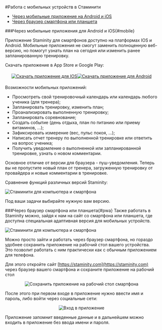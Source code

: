 #Работа с мобильных устройств в Стаминити

* [Через мобильные приложение на Android и iOS](#mobile)
* [Через браузер смартфона или планшета](#pwa)

###Через мобильные приложения для Android и iOS{#mobile}

Приложение Staminity для смартфонов доступно на платформах IOS и Android. Мобильные приложения не смогут заменить полноценную веб-версию, но помогут узнать план на сегодня или изменить ранее запланированную тренировку. 

Скачать приложение в App Store и Google Play:

<div class="td-guide__downloads">
<a target="_blank" href="https://itunes.apple.com/app/true/id1257031952">
<img src="https://d3ptyyxy2at9ui.cloudfront.net/2e92241a82d85ff0065c23fac1a645df.svg" alt="Скачать приложение для IOS"></a>

<a target="_blank" href="https://play.google.com/store/apps/details?id=com.staminity.phoneapp">
<img src="https://d3ptyyxy2at9ui.cloudfront.net/3371f0722d31099070bef0f710811816.svg" alt="Скачать приложение для Android"></a>
</div>

  <style>
   .td-guide__downloads {
    display: -webkit-box;
    display: -ms-flexbox;
    display: flex;
    -webkit-box-pack: center;
    -ms-flex-pack: center;
    justify-content: center;
    margin-bottom: 20px;
    margin-top: 20px;
    margin-left: 20px;
    margin-right: 20px;
    text-align: center;
}     
  </style>

Возможности мобильных приложений:

* Просмотреть свой тренировочный календарь или календарь любого ученика (для тренера);
* Запланировать тренировку, изменить план;
* Проанализировать выполненную тренировку;
* Запланировать соревнование;
* Создать событие (день отдыха, план по питанию или приему витаминов, ...);
* Зафиксировать измерение (вес, пульс покоя, ...);
* Написать отчет тренеру по выполненной тренировке или ответить на вопрос ученика;
* Получить уведомление о выполненной или запланированной тренировке, узнать о новом комментарии.

Основное отличие от версии для браузера - пуш-уведомления. Теперь вы не пропустите новый план от тренера, загруженную тренировку от провайдера и новые комментарии в тренировке.

Сравнение функций различных версий Staminity:

![Стаминити для компьютера и смартфона](https://content.staminity.com/assets/images/mobile/web-mobile-compare.png)

Под ваши задачи выбирайте нужную вам версию.

###Через браузер смартфона или планшета{#pwa}
Также работать в Staminity можно, зайдя к нам на сайт со смартфона или планшета, где доступна специальная адаптивная версия для мобильных устройств.

![Стаминити для компьютера и смартфона](https://content.staminity.com/assets/images/mobile-pwa/Desktop-and-mobile2.png)

Можно просто зайти и работать через браузер смартфона, но гораздо удобнее сохранить приложение на рабочий стол вашего устройства. Это позволит работать с ним практически как с обычным приложением для телефона.

Для этого откройте сайт [https://staminity.com](https://staminity.com) через браузер вашего смартфона и сохраните приложение на рабочий стол

<p style="text-align:center"><img src="https://content.staminity.com/assets/images/mobile-pwa/save-to-desktop.gif" alt="Сохранить приложение на рабочий стол смартфона"/></p>

После этого при первом входе в приложение нужно ввести имя и пароль, либо войти через социальные сети:

<p style="text-align:center"><img src="https://content.staminity.com/assets/images/mobile-pwa/signin-pwa.gif" alt="Вход в приложение"/></p>

Приложение запомнит введенные данные и в дальнейшем можно входить в приложение без ввода имени и пароля. 